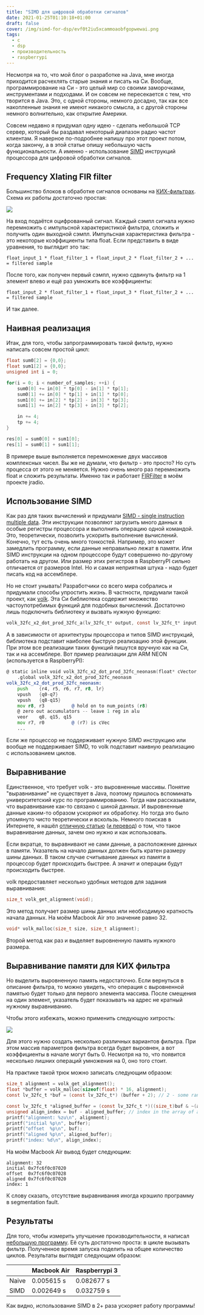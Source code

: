 ```yaml
---
title: "SIMD для цифровой обработки сигналов"
date: 2021-01-25T01:10:18+01:00
draft: false
cover: /img/simd-for-dsp/evf0t2iu5xcammoaobfgopwewai.png
tags:
  - c
  - dsp
  - производительность
  - raspberrypi
---
```

Несмотря на то, что мой блог о разработке на Java, мне иногда приходится расчехлять старые знания и писать на Си. Вообще, программирование на Си - это целый мир со своими заморочками, инструментами и подходами. И он совсем не пересекается с тем, что творится в Java. Это, с одной стороны, немного досадно, так как все накопленные знания не имеют никакого смысла, а с другой стороны немного волнительно, как открытие Америки.

Совсем недавно я придумал одну идею - сделать небольшой TCP сервер, который бы раздавал некоторый диапазон радио частот клиентам. Я наверное по-подробнее напишу про этот проект потом, когда закончу, а в этой статье опишу небольшую часть функциональности. А именно - использование [SIMD](https://en.wikipedia.org/wiki/SIMD) инструкций процессора для цифровой обработки сигналов.

## Frequency Xlating FIR filter

Большинство блоков в обработке сигналов основаны на [КИХ-фильтрах](https://ru.wikipedia.org/wiki/Фильтр_с_конечной_импульсной_характеристикой). Схема их работы достаточно простая:

![](/img/simd-for-dsp/firfilter.png)

На вход подаётся оцифрованный сигнал. Каждый сэмпл сигнала нужно перемножить с импульсной характеристикой фильтра, сложить и получить один выходной сэмпл. Импульсная характеристика фильтра - это некоторые коэффициенты типа float. Если представить в виде уравнения, то выглядит это так:

```
float_input_1 * float_filter_1 + float_input_2 * float_filter_2 + ... = filtered sample
```

После того, как получен первый сэмпл, нужно сдвинуть фильтр на 1 элемент влево и ещё раз умножить все коэффициенты:

```
float_input_2 * float_filter_1 + float_input_3 * float_filter_2 + ... = filtered sample
```

И так далее.

## Наивная реализация

Итак, для того, чтобы запрограммировать такой фильтр, нужно написать совсем простой цикл:

```c
float sum0[2] = {0,0};
float sum1[2] = {0,0};
unsigned int i = 0;

for(i = 0; i < number_of_samples; ++i) {
    sum0[0] += in[0] * tp[0] - in[1] * tp[1];
    sum0[1] += in[0] * tp[1] + in[1] * tp[0];
    sum1[0] += in[2] * tp[2] - in[3] * tp[3];
    sum1[1] += in[2] * tp[3] + in[3] * tp[2];

    in += 4;
    tp += 4;
}

res[0] = sum0[0] + sum1[0];
res[1] = sum0[1] + sum1[1];
```

В примере выше выполняется перемножение двух массивов комплексных чисел. Вы же не думали, что фильтр - это просто? Но суть процесса от этого не меняется. Нужно очень много раз перемножить float и сложить результаты. Именно так и работает [FIRFilter](https://github.com/dernasherbrezon/jradio/blob/8c5704be41d12ef7e819f9486fab0e623a6f1b44/src/main/java/ru/r2cloud/jradio/blocks/FIRFilter.java) в моём проекте jradio.

## Использование SIMD

Как раз для таких вычислений и придумали [SIMD - single instruction multiple data](https://en.wikipedia.org/wiki/SIMD). Эти инструкции позволяют загрузить много данных в особые регистры процессора и выполнить операцию одной командой. Это, теоретически, позволить ускорить выполнение вычислений. Конечно, тут есть очень много тонкостей. Например, это может замедлить программу, если данные неправильно лежат в памяти. Или SIMD инструкции на одном процессоре будут совершенно по-другому работать на другом. Или размер этих регистров в RaspberryPI сильно отличается от размеров Intel. Но и самая неприятная штука - надо будет писать код на ассемблере.

Но не стоит унывать! Разработчики со всего мира собрались и придумали способы упростить жизнь. В частности, придумали такой проект, как [volk](https://www.libvolk.org). Эта Си библиотека содержит множество частоупотребимых функций для подобных вычислений. Достаточно лишь подключить библиотеку и вызвать нужную функцию:


```c
volk_32fc_x2_dot_prod_32fc_a(lv_32fc_t* output, const lv_32fc_t* input, const lv_32fc_t* filter, unsigned int size);
```

А в зависимости от архитектуры процессора и типов SIMD инструкций, библиотека подставит наиболее быструю реализацию этой функции. При этом все реализации таких функций пишутся вручную как на Си, так и на ассемблере. Вот пример реализации для ARM NEON (используется в RaspberryPI):

```asm
@ static inline void volk_32fc_x2_dot_prod_32fc_neonasm(float* cVector, const float* aVector, const float* bVector, unsigned int num_points);
	.global	volk_32fc_x2_dot_prod_32fc_neonasm
volk_32fc_x2_dot_prod_32fc_neonasm:
    push    {r4, r5, r6, r7, r8, lr}
    vpush   {q0-q7}
    vpush   {q8-q15}
    mov r8, r3          @ hold on to num_points (r8)
    @ zero out accumulators -- leave 1 reg in alu
    veor    q8, q15, q15
    mov r7, r0          @ (r7) is cVec
    ...
```

Если же процессор не поддерживает нужную SIMD инструкцию или вообще не поддерживает SIMD, то volk подставит наивную реализацию с использованием циклов.

## Выравнивание

Единственное, что требует volk - это выровненные массивы. Понятие "выравнивание" не существует в Java, поэтому пришлось вспоминать университетский курс по программированию. Тогда нам рассказывали, что выравнивание как-то связано с шиной данных. И выровненные данные каким-то образом ускоряют их обработку. Но тогда это было упомянуто чисто теоретически и вскользь. Немного поискав в Интернете, я нашёл [отличную статью](https://developer.ibm.com/technologies/systems/articles/pa-dalign/) ([и перевод](http://konishchevdmitry.blogspot.com/2010/01/blog-post.html)) о том, что такое выравнивание данных, зачем оно нужно и как использовать.

Если вкратце, то выравнивают не сами данные, а расположение данных в памяти. Указатель на начало данных должен быть кратен размеру шины данных. В таком случае считывание данных из памяти в процессор будет происходить быстрее. А значит и операции будут происходить быстрее. 

volk предоставляет несколько удобных методов для задания выравнивания:

```c
size_t volk_get_alignment(void);
```

Это метод получает размер шины данных или необходимую кратность начала данных. На моём Macbook Air это значение равно 32.

```c
void* volk_malloc(size_t size, size_t alignment);
```

Второй метод как раз и выделяет выровненную память нужного размера.

## Выравнивание памяти для КИХ фильтра

Но выделить выровненную память недостаточно. Если вернуться в описание фильтра, то можно увидеть, что операция с выровненной памятью будет только для первого элемента массива. После смещения на один элемент, указатель будет показывать на адрес не кратный нужному выравниванию.

Чтобы этого избежать, можно применить следующую хитрость:

![](/img/simd-for-dsp/trick.png)

Для этого нужно создать несколько различных вариантов фильтра. При этом массив параметров фильтра всегда будет выровнен, а вот коэффициенты в начале могут быть 0. Несмотря на то, что появится несколько лишних операций умножения на 0, оно того стоит.

На практике такой трюк можно записать следующим образом:

```c
size_t alignment = volk_get_alignment();
float *buffer = volk_malloc(sizeof(float) * 16, alignment);
const lv_32fc_t *buf = (const lv_32fc_t*) (buffer + 2); // 2 - some random offset

const lv_32fc_t *aligned_buffer = (const lv_32fc_t *)((size_t)buf & ~(alignment - 1));
unsigned align_index = buf - aligned_buffer; // index in the array of aligned filter configurations
printf("alignment: %zu\n", alignment);
printf("initial %p\n", buffer);
printf("offset  %p\n", buf);
printf("aligned %p\n", aligned_buffer);
printf("index: %d\n", align_index);
```

На моём Macbook Air вывод будет следующим:

```
alignment: 32
initial 0x7fc6f0c07020
offset  0x7fc6f0c07028
aligned 0x7fc6f0c07020
index: 1
```

К слову сказать, отсутствие выравнивания иногда крэшило программу в segmentation fault.

## Результаты

Для того, чтобы измерить улучшение производительности, я написал [небольшую программу](https://github.com/dernasherbrezon/sdr-server/blob/main/test/perf_xlating.c). Её суть достаточно проста: в цикле вызывать фильтр. Полученное время запуска поделить на общее количество циклов. Результаты выглядят следующим образом:

<table>
	<thead>
		<tr>
			<th></th>
			<th>Macbook Air</th>
			<th>Raspberrypi 3</th>
		</tr>
	</thead>
	<tbody>
		<tr>
			<td>Naive</td>
			<td>0.005615 s</td>
			<td>0.082677 s</td>
		</tr>
		<tr>
			<td>SIMD</td>
			<td>0.002649 s</td>
			<td>0.032759 s</td>
		</tr>
	</tbody>
</table>

Как видно, использование SIMD в 2+ раза ускоряет работу программы!
